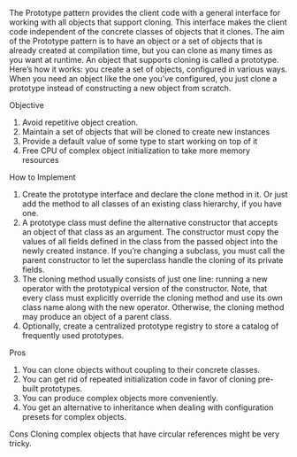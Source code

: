 The Prototype pattern provides the client code with a general interface for working with all objects that support cloning. This interface makes the
client code independent of the concrete classes of objects that it clones. The aim of the Prototype pattern is to have an object or a set of objects
that is already created at compilation time, but you can clone as many times as you want at runtime. An object that supports cloning is called a
prototype. Here’s how it works: you create a set of objects, configured in various ways. When you need an object like the one you’ve configured, you
just clone a prototype instead of constructing a new object from scratch.

Objective

1. Avoid repetitive object creation.
2. Maintain a set of objects that will be cloned to create new instances
3. Provide a default value of some type to start working on top of it
4. Free CPU of complex object initialization to take more memory resources

How to Implement

1. Create the prototype interface and declare the clone method in it. Or just add the method to all classes of an existing class hierarchy, if you
   have one.
2. A prototype class must define the alternative constructor that accepts an object of that class as an argument. The constructor must copy the values
   of all fields defined in the class from the passed object into the newly created instance. If you’re changing a subclass, you must call the parent
   constructor to let the superclass handle the cloning of its private fields.
3. The cloning method usually consists of just one line: running a new operator with the prototypical version of the constructor. Note, that every
   class must explicitly override the cloning method and use its own class name along with the new operator. Otherwise, the cloning method may produce
   an object of a parent class.
4. Optionally, create a centralized prototype registry to store a catalog of frequently used prototypes.

Pros

1. You can clone objects without coupling to their concrete classes.
2. You can get rid of repeated initialization code in favor of cloning pre-built prototypes.
3. You can produce complex objects more conveniently.
4. You get an alternative to inheritance when dealing with configuration presets for complex objects.

Cons Cloning complex objects that have circular references might be very tricky.
